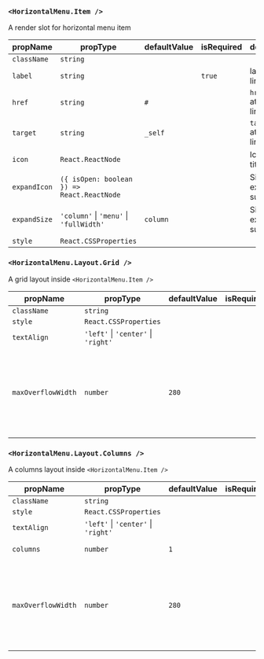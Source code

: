 ### `<HorizontalMenu.Item />`

A render slot for horizontal menu item

| propName          | propType                   | defaultValue | isRequired | description |
| ----------------- | -------------------------- | ------------ | ---------- | ----------- | 
| `className`       | `string`                   |              |            | |
| `label`           | `string`                   |              | `true`     | label for link |
| `href`            | `string`                   | `#`          |            | `href` attribute for link |
| `target`          | `string`                   | `_self`      |            | `target` attribute for link |
| `icon`            | `React.ReactNode`          |              |            | Icon before title |
| `expandIcon`      | `({ isOpen: boolean }) => React.ReactNode` |      |            | Size of expandable submenu |
| `expandSize`      | `'column'` &#124; `'menu'` &#124; `'fullWidth'` | `column`     |            | Size of expandable submenu |
| `style`           | `React.CSSProperties`      |              |            | |


### `<HorizontalMenu.Layout.Grid />`

A grid layout inside `<HorizontalMenu.Item />`

| propName          | propType                   | defaultValue | isRequired | description |
| ----------------- | -------------------------- | ------------ | ---------- | ----------- | 
| `className`       | `string`                   |              |            | |
| `style`           | `React.CSSProperties`      |              |            | |
| `textAlign`       | `'left'` &#124; `'center'` &#124; `'right'` |              |            | |
| `maxOverflowWidth` | `number`                  | `280`        |              | Maximum content width of submenu that can be overflowed right or left if `<HorizontalMenu.Item />` is not enough to place it fully before itself. |

### `<HorizontalMenu.Layout.Columns />`

A columns layout inside `<HorizontalMenu.Item />`

| propName          | propType                   | defaultValue | isRequired | description |
| ----------------- | -------------------------- | ------------ | ---------- | ----------- | 
| `className`       | `string`                   |              |            | |
| `style`           | `React.CSSProperties`      |              |            | |
| `textAlign`       | `'left'` &#124; `'center'` &#124; `'right'` |              |            | |
| `columns`         | `number`                   | `1`          |            | Number of columns in layout |
| `maxOverflowWidth` | `number`                  | `280`        |              | Maximum content width of submenu that can be overflowed right or left if `<HorizontalMenu.Item />` is not enough to place it fully before itself. |
